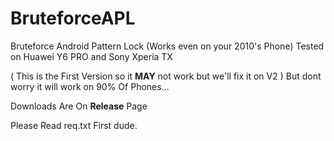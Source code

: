 # BruteforceAPL
Bruteforce Android Pattern Lock
(Works even on your 2010's Phone)
Tested on Huawei Y6 PRO and Sony Xperia TX

( This is the First Version so it **MAY** not work but we'll fix it on V2 )
But dont worry it will work on 90% Of Phones...

Downloads Are On **Release** Page

Please Read req.txt First dude.
